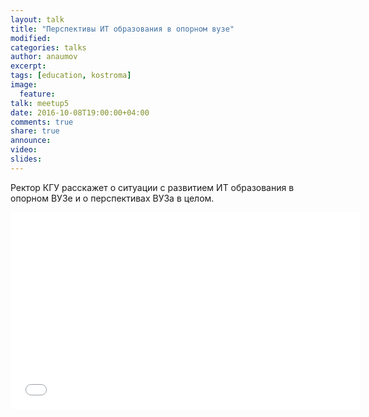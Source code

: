 ```yaml
---
layout: talk
title: "Перспективы ИТ образования в опорном вузе"
modified:
categories: talks
author: anaumov
excerpt:
tags: [education, kostroma]
image:
  feature:
talk: meetup5
date: 2016-10-08T19:00:00+04:00
comments: true
share: true
announce:
video:
slides: 
---
```


Ректор КГУ расскажет о ситуации с развитием ИТ образования в опорном ВУЗе и о перспективах ВУЗа в целом.

<iframe width="560" height="315" src="//www.youtube.com/embed/QsQGtkysbCU" frameborder="0" allowfullscreen></iframe>
